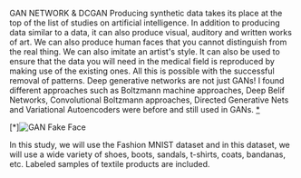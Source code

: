 GAN NETWORK & DCGAN 
Producing synthetic data takes its place at the top of the list of studies on artificial intelligence. 
In addition to producing data similar to a data, it can also produce visual, auditory and written works of art. 
We can also produce human faces that you cannot distinguish from the real thing. We can also imitate an artist's style. 
It can also be used to ensure that the data you will need in the medical field is reproduced by making use of the existing ones. 
All this is possible with the successful removal of patterns. Deep generative networks are not just GANs! 
I found different approaches such as Boltzmann machine approaches, Deep Belif Networks, Convolutional Boltzmann approaches, Directed Generative Nets and Variational Autoencoders were before and still used in GANs. 
[*](https://www.deeplearningbook.org/contents/generative_models.html) 

[*]![GAN Fake Face](https://wp.technologyreview.com/wp-content/uploads/2021/10/Cube_fake-to-real-2a-feed.gif?fit=1616,908)

In this study, we will use the Fashion MNIST dataset and in this dataset, we will use a wide variety of shoes, boots, sandals, t-shirts, coats, bandanas, etc. 
Labeled samples of textile products are included.

